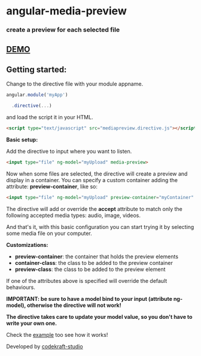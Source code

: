 # angular-media-preview
### create a preview for each selected file
## [DEMO](http://www.codekraft.it/demos/angular-media-preview/)

## Getting started:

Change to the directive file with your module appname.

```javascript
angular.module('myApp')

  .directive(...)
```
and load the script it in your HTML.
```html
<script type="text/javascript" src="mediapreview.directive.js"></script>
```

**Basic setup:**

Add the directive to input where you want to listen.

```html
<input type="file" ng-model="myUpload" media-preview>
```
Now when some files are selected, the directive will create a preview and display in a container.
You can specify a custom container adding the attribute: __preview-container__, like so:
```html
<input type="file" ng-model="myUpload" preview-container="myContainer" media-preview>
```

The directive will add or override the __accept__ attribute to match only the following accepted media types: audio, image, videos.

And that's it, with this basic configuration you can start trying it by selecting some media file on your computer.

**Customizations:**
* __preview-container__: the container that holds the preview elements
* __container-class__: the class to be added to the preview container
* __preview-class__: the class to be added to the preview element

If one of the attributes above is specified will override the default behaviours.

__IMPORTANT: be sure to have a model bind to your input (attribute ng-model), otherwise the directive will not work!__

__The directive takes care to update your model value, so you don't have to write your own one.__

Check the [example](https://github.com/codekraft-studio/angular-media-preview/tree/master/example) too see how it works!

Developed by [codekraft-studio](http://codekraft.it)
